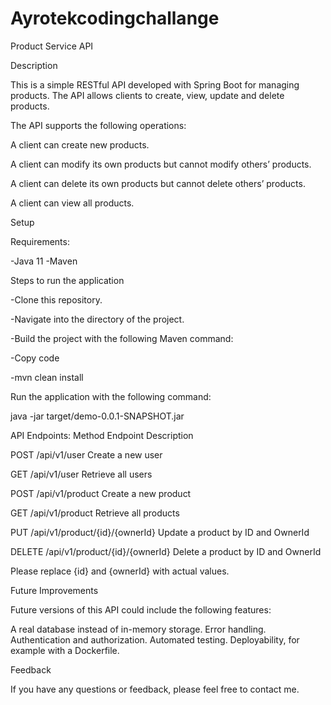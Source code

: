 # Ayrotekcodingchallange
Product Service API

Description

This is a simple RESTful API developed with Spring Boot for managing products. The API allows clients to create, view, update and delete products.

The API supports the following operations:

A client can create new products.

A client can modify its own products but cannot modify others’ products.

A client can delete its own products but cannot delete others’ products.

A client can view all products.

Setup

Requirements:

-Java 11
-Maven

Steps to run the application

-Clone this repository.

-Navigate into the directory of the project.

-Build the project with the following Maven command:

-Copy code

-mvn clean install

Run the application with the following command:

java -jar target/demo-0.0.1-SNAPSHOT.jar

API Endpoints:
Method	Endpoint	Description

POST	/api/v1/user	Create a new user

GET	/api/v1/user	Retrieve all users

POST	/api/v1/product	Create a new product

GET	/api/v1/product	Retrieve all products

PUT	/api/v1/product/{id}/{ownerId}	Update a product by ID and OwnerId

DELETE	/api/v1/product/{id}/{ownerId}	Delete a product by ID and OwnerId

Please replace {id} and {ownerId} with actual values.

Future Improvements

Future versions of this API could include the following features:

A real database instead of in-memory storage.
Error handling.
Authentication and authorization.
Automated testing.
Deployability, for example with a Dockerfile.

Feedback

If you have any questions or feedback, please feel free to contact me.
